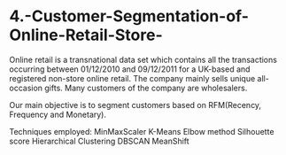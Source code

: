# 4.-Customer-Segmentation-of-Online-Retail-Store-


Online retail is a transnational data set which contains all the transactions occurring between 01/12/2010 and 09/12/2011 for a UK-based and registered non-store online retail. The company mainly sells unique all-occasion gifts. Many customers of the company are wholesalers.

Our main objective is to segment customers based on RFM(Recency, Frequency and Monetary).

Techniques employed:
MinMaxScaler
K-Means
Elbow method
Silhouette score
Hierarchical Clustering
DBSCAN
MeanShift

